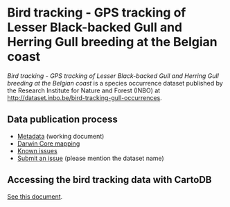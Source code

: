 # Bird tracking - GPS tracking of Lesser Black-backed Gull and Herring Gull breeding at the Belgian coast

*Bird tracking - GPS tracking of Lesser Black-backed Gull and Herring Gull breeding at the Belgian coast* is a species occurrence dataset published by the Research Institute for Nature and Forest (INBO) at <http://dataset.inbo.be/bird-tracking-gull-occurrences>.

## Data publication process

* [Metadata](metadata.md) (working document)
* [Darwin Core mapping](mapping/)
* [Known issues](https://github.com/LifeWatchINBO/data-publication/labels/bird-tracking-gull-occurrences)
* [Submit an issue](https://github.com/LifeWatchINBO/data-publication/issues/new) (please mention the dataset name)

## Accessing the bird tracking data with CartoDB

[See this document](https://github.com/LifeWatchINBO/bird-tracking/blob/master/cartodb/README.md).
